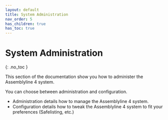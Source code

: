 ```yaml
---
layout: default
title: System Administration
nav_order: 5
has_children: true
has_toc: true
---
```

# System Administration
{: .no_toc }


This section of the documentation show you how to administer the Assemblyline 4 system.

You can choose between administration and configuration.
* Administration details how to manage the Assemblyline 4 system.
* Configuration details how to tweak the Assemblyline 4 system to fit your preferences (Safelisting, etc.)